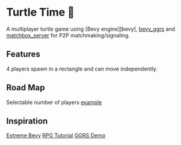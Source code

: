 # Turtle Time 🐢

A multiplayer turtle game using [Bevy engine][bevy], [bevy_ggrs]() and [matchbox_server]() for P2P matchmaking/signaling.

## Features

4 players spawn in a rectangle and can move independently.

## Road Map

Selectable number of players [example](https://github.com/johanhelsing/matchbox/blob/main/examples/bevy_ggrs/src/box_game.rs)

## Inspiration

[Extreme Bevy](https://johanhelsing.studio/posts/extreme-bevy)
[RPG Tutorial](https://github.com/mwbryant/rpg-bevy-tutorial)
[GGRS Demo](https://github.com/gschup/bevy_ggrs_demo)
